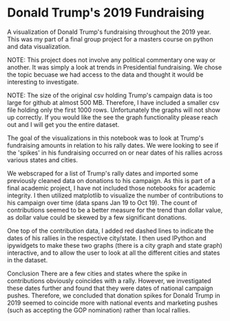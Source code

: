 # Donald Trump's 2019 Fundraising

A visualization of Donald Trump's fundraising throughout the 2019 year. This was my part of a final group project for a masters course on python and data visualization. 

NOTE: This project does not involve any political commentary one way or another. It was simply a look at trends in Presidential fundraising. We chose the topic becuase we had access to the data and thought it would be interesting to investigate.

NOTE: The size of the original csv holding Trump's campaign data is too large for github at almost 500 MB. Therefore, I have included a smaller csv file holding only the first 1000 rows. Unfortunately the graphs will not show up correctly. If you would like the see the graph functionality please reach out and I will get you the entire dataset.

The goal of the visualizations in this notebook was to look at Trump's fundraising amounts in relation to his rally dates. We were looking to see if the 'spikes' in his fundraising occurred on or near dates of his rallies across various states and cities. 

We webscraped for a list of Trump's rally dates and imported some previously cleaned data on donations to his campaign. As this is part of a final academic project, I have not included those notebooks for academic integrity. I then utilized matplotlib to visualize the number of contributions to his campaign over time (data spans Jan 19 to Oct 19). The count of contributions seemed to be a better measure for the trend than dollar value, as dollar value could be skewed by a few significant donations. 

One top of the contribution data, I added red dashed lines to indicate the dates of his rallies in the respective city/state. I then used IPython and ipywidgets to make these two graphs (there is a city graph and state graph) interactive, and to allow the user to look at all the different cities and states in the dataset.

Conclusion
There are a few cities and states where the spike in contributions obviously coincides with a rally. However, we investigated these dates further and found that they were dates of national campaign pushes. Therefore, we concluded that donation spikes for Donald Trump in 2019 seemed to coincide more with national events and marketing pushes (such as accepting the GOP nomination) rather than local rallies. 


